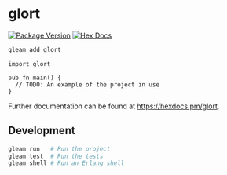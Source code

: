 # glort

[![Package Version](https://img.shields.io/hexpm/v/glort)](https://hex.pm/packages/glort)
[![Hex Docs](https://img.shields.io/badge/hex-docs-ffaff3)](https://hexdocs.pm/glort/)

```sh
gleam add glort
```
```gleam
import glort

pub fn main() {
  // TODO: An example of the project in use
}
```

Further documentation can be found at <https://hexdocs.pm/glort>.

## Development

```sh
gleam run   # Run the project
gleam test  # Run the tests
gleam shell # Run an Erlang shell
```
